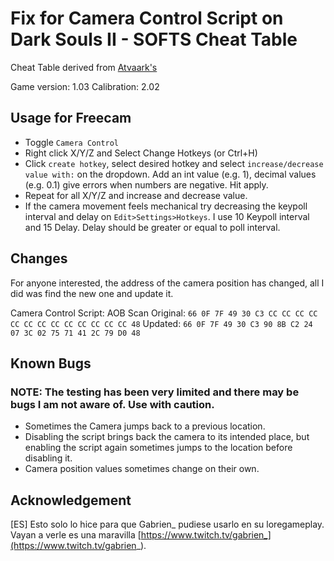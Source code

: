 # Fix for Camera Control Script on Dark Souls II - SOFTS Cheat Table

Cheat Table derived from [Atvaark's](https://gist.github.com/Atvaark/f308e1d8e00e07106452)


Game version: 1.03
Calibration: 2.02

## Usage for Freecam
* Toggle `Camera Control`
* Right click X/Y/Z and Select Change Hotkeys (or Ctrl+H)
* Click `create hotkey`, select desired hotkey and select `increase/decrease value with:` on the dropdown. Add an int value (e.g. 1), decimal values (e.g. 0.1) give errors when numbers are negative. Hit apply.
* Repeat for all X/Y/Z and increase and decrease value.
* If the camera movement feels mechanical try decreasing the keypoll interval and delay on `Edit>Settings>Hotkeys`. I use 10 Keypoll interval and 15 Delay. Delay should be greater or equal to poll interval. 

## Changes
For anyone interested, the address of the camera position has changed, all I did was find the new one and update it.

Camera Control Script: AOB Scan
Original: `66 0F 7F 49 30 C3 CC CC CC CC CC CC CC CC CC CC CC CC CC 48`
Updated: `66 0F 7F 49 30 C3 90 8B C2 24 07 3C 02 75 71 41 2C 79 D0 48`

## Known Bugs
### NOTE: The testing has been very limited and there may be bugs I am not aware of. Use with caution.
* Sometimes the Camera jumps back to a previous location.
* Disabling the script brings back the camera to its intended place, but enabling the script again sometimes jumps to the location before disabling it.
* Camera position values sometimes change on their own.

## Acknowledgement
[ES] Esto solo lo hice para que Gabrien_ pudiese usarlo en su loregameplay. Vayan a verle es una maravilla [https://www.twitch.tv/gabrien_](https://www.twitch.tv/gabrien_).